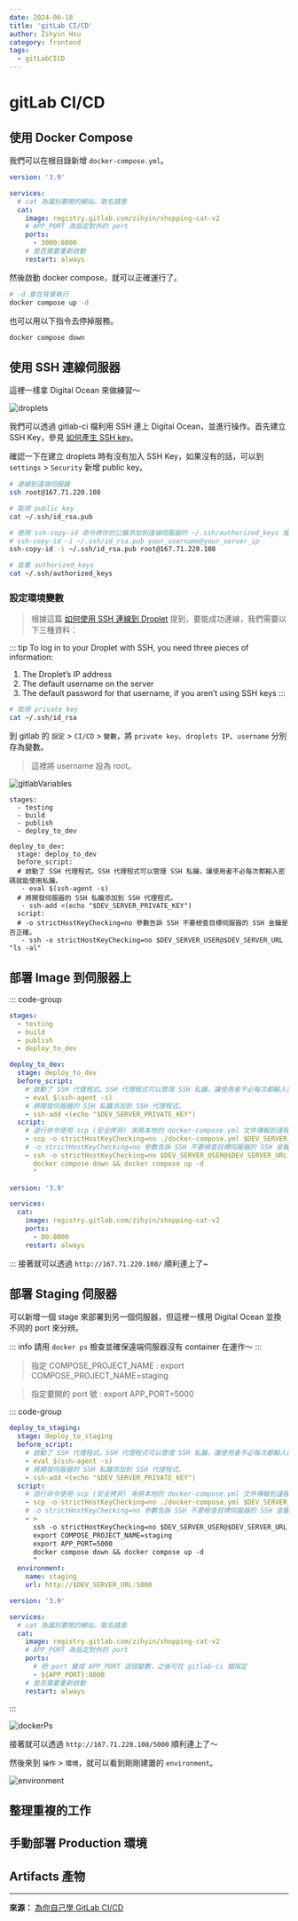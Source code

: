 ```yaml
---
date: 2024-06-18
title: 'gitLab CI/CD'
author: Zihyin Hsu
category: frontend
tags:
  - gitLabCICD
---
```


# gitLab CI/CD

## 使用 Docker Compose

我們可以在根目錄新增 `docker-compose.yml`。

```yml
version: '3.9'

services:
  # cat 為識別要開的網站，取名隨意
  cat:
    image: registry.gitlab.com/zihyin/shopping-cat-v2
    # APP_PORT 為指定對外的 port
    ports:
      - 3000:8000
    # 是否需要重新啟動
    restart: always
```

然後啟動 docker compose，就可以正確運行了。

```bash
# -d 會在背景執行
docker compose up -d
```

也可以用以下指令去停掉服務。

```bash
docker compose down
```

## 使用 SSH 連線伺服器

這裡一樣拿 Digital Ocean 來做練習～

![droplets](img/droplets.png)

我們可以透過 gitlab-ci 檔利用 SSH 連上 Digital Ocean，並進行操作。首先建立 SSH Key，參見 [如何產生 SSH key](/DevOps/gitLabCICD/Day1.html#如何產出-ssh-key-以下出自-github-copilot)。

確認一下在建立 droplets 時有沒有加入 SSH Key，如果沒有的話，可以到 `settings` > `Security` 新增 public key。

```bash
# 連線到遠端伺服器
ssh root@167.71.220.108
```

```bash
# 取得 public key
cat ~/.ssh/id_rsa.pub
```

```bash
# 使用 ssh-copy-id 命令將你的公鑰添加到遠端伺服器的 ~/.ssh/authorized_keys 檔案
# ssh-copy-id -i ~/.ssh/id_rsa.pub your_username@your_server_ip
ssh-copy-id -i ~/.ssh/id_rsa.pub root@167.71.220.108
```

```bash
# 查看 authorized_keys
cat ~/.ssh/authorized_keys
```

### 設定環境變數

> 根據這篇 [如何使用 SSH 連線到 Droplet](https://docs.digitalocean.com/products/droplets/how-to/connect-with-ssh/) 提到，要能成功連線，我們需要以下三種資料：

::: tip
To log in to your Droplet with SSH, you need three pieces of information:

1. The Droplet’s IP address
2. The default username on the server
3. The default password for that username, if you aren’t using SSH keys
   :::

```bash
# 取得 private key
cat ~/.ssh/id_rsa
```

到 gitlab 的 `設定` > `CI/CD` > `變數`，將 `private key`、`droplets IP`、`username` 分別存為變數。

> 這裡將 username 設為 root。

![gitlabVariables](img/gitlabVariables.png)

```yml{5,7-16}
stages:
  - testing
  - build
  - publish
  - deploy_to_dev

deploy_to_dev:
  stage: deploy_to_dev
  before_script:
  # 啟動了 SSH 代理程式。SSH 代理程式可以管理 SSH 私鑰，讓使用者不必每次都輸入密碼就能使用私鑰。
   - eval $(ssh-agent -s)
  # 將開發伺服器的 SSH 私鑰添加到 SSH 代理程式。
   - ssh-add <(echo "$DEV_SERVER_PRIVATE_KEY")
  script:
  # -o strictHostKeyChecking=no 參數告訴 SSH 不要檢查目標伺服器的 SSH 金鑰是否正確。
   - ssh -o strictHostKeyChecking=no $DEV_SERVER_USER@$DEV_SERVER_URL "ls -al"
```

## 部署 Image 到伺服器上

::: code-group

```yml [.gitlab-ci.yml]
stages:
  - testing
  - build
  - publish
  - deploy_to_dev

deploy_to_dev:
  stage: deploy_to_dev
  before_script:
    # 啟動了 SSH 代理程式。SSH 代理程式可以管理 SSH 私鑰，讓使用者不必每次都輸入密碼就能使用私鑰。
    - eval $(ssh-agent -s)
    # 將開發伺服器的 SSH 私鑰添加到 SSH 代理程式。
    - ssh-add <(echo "$DEV_SERVER_PRIVATE_KEY")
  script:
    # 這行命令使用 scp (安全拷貝) 來將本地的 docker-compose.yml 文件傳輸到遠程伺服器的 /root 目錄下。
    - scp -o strictHostKeyChecking=no ./docker-compose.yml $DEV_SERVER_USER@$DEV_SERVER_URL:/root
    # -o strictHostKeyChecking=no 參數告訴 SSH 不要檢查目標伺服器的 SSH 金鑰是否正確。
    - ssh -o strictHostKeyChecking=no $DEV_SERVER_USER@$DEV_SERVER_URL "
      docker compose down && docker compose up -d
      "
```

```yml [docker-compose.yml]
version: '3.9'

services:
  cat:
    image: registry.gitlab.com/zihyin/shopping-cat-v2
    ports:
      - 80:8000
    restart: always
```

:::
接著就可以透過 `http://167.71.220.108/` 順利連上了~

## 部署 Staging 伺服器

可以新增一個 stage 來部署到另一個伺服器，但這裡一樣用 Digital Ocean 並換不同的 port 來分辨。

::: info
請用 `docker ps` 檢查並確保遠端伺服器沒有 container 在運作～
:::

> 指定 COMPOSE_PROJECT_NAME : export COMPOSE_PROJECT_NAME=staging

> 指定要開的 port 號 : export APP_PORT=5000

::: code-group

```yml [.gitlab-ci.yml] {10,14-15,18-20}
deploy_to_staging:
  stage: deploy_to_staging
  before_script:
    # 啟動了 SSH 代理程式。SSH 代理程式可以管理 SSH 私鑰，讓使用者不必每次都輸入密碼就能使用私鑰。
    - eval $(ssh-agent -s)
    # 將開發伺服器的 SSH 私鑰添加到 SSH 代理程式。
    - ssh-add <(echo "$DEV_SERVER_PRIVATE_KEY")
  script:
    # 這行命令使用 scp (安全拷貝) 來將本地的 docker-compose.yml 文件傳輸到遠程伺服器的 /root 目錄下。
    - scp -o strictHostKeyChecking=no ./docker-compose.yml $DEV_SERVER_USER@$DEV_SERVER_URL:/root
    # -o strictHostKeyChecking=no 參數告訴 SSH 不要檢查目標伺服器的 SSH 金鑰是否正確。
    - >
      ssh -o strictHostKeyChecking=no $DEV_SERVER_USER@$DEV_SERVER_URL "
      export COMPOSE_PROJECT_NAME=staging
      export APP_PORT=5000
      docker compose down && docker compose up -d
      "
  environment:
    name: staging
    url: http://$DEV_SERVER_URL:5000
```

```yml [docker-compose.yml]{10}
version: '3.9'

services:
  # cat 為識別要開的網站，取名隨意
  cat:
    image: registry.gitlab.com/zihyin/shopping-cat-v2
    # APP_PORT 為指定對外的 port
    ports:
      # 把 port 變成 APP_PORT 這個變數，之後可在 gitlab-ci 檔指定
      - ${APP_PORT}:8000
    # 是否需要重新啟動
    restart: always
```

:::

![dockerPs](img/dockerPs.png)

接著就可以透過 `http://167.71.220.108/5000` 順利連上了～

然後來到 `操作` > `環境`，就可以看到剛剛建置的 `environment`。

![environment](img/environment.png)

## 整理重複的工作

## 手動部署 Production 環境

## Artifacts 產物

---

**來源：** [為你自己學 GitLab CI/CD](https://www.youtube.com/watch?v=22_fs3KUqVg&list=PLBd8JGCAcUAEwyH2kT1wW2BUmcSPQzGcu&index=18&ab_channel=%E9%AB%98%E8%A6%8B%E9%BE%8D)
